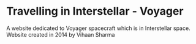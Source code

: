 # Travelling in Interstellar - Voyager

A website dedicated to Voyager spacecraft which is in Interstellar space.
Website created in 2014 by Vihaan Sharma